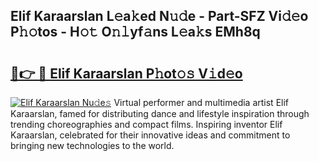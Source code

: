 ## Elif Karaarslan L𝚎a𝚔ed N𝚞𝚍e - Part-SFZ Vi𝚍𝚎o P𝚑𝚘tos - H𝚘𝚝 O𝚗𝚕yf𝚊ns L𝚎a𝚔s EMh8q

# <h2><a href="http://kfbgu6p.oniu.top/?m=Elif+Karaarslan">🔗👉 🔴 Elif Karaarslan P𝚑ot𝚘𝚜 V𝚒d𝚎o</a></h2>

[![Elif Karaarslan Nu𝚍e𝚜](https://i.imgur.com/0qMVB7G.gif)](http://kfbgu6p.oniu.top/?m=Elif+Karaarslan)
Virtual performer and multimedia artist Elif Karaarslan, famed for distributing dance and lifestyle inspiration through trending choreographies and compact films. Inspiring inventor Elif Karaarslan, celebrated for their innovative ideas and commitment to bringing new technologies to the world.  
